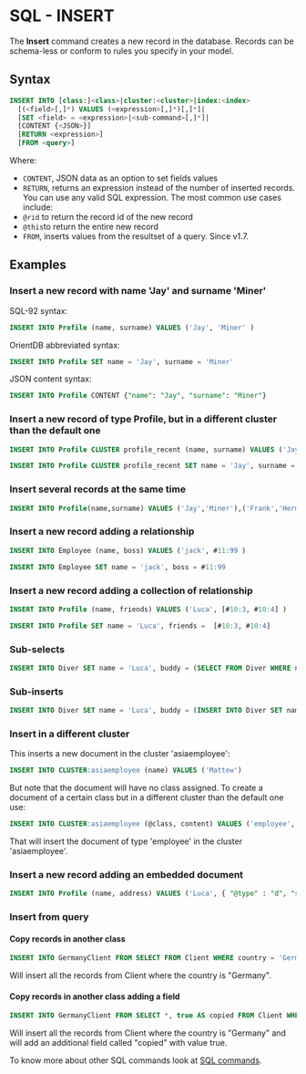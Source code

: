 # SQL - INSERT


The **Insert** command creates a new record in the database. Records can be schema-less or conform to rules you specify in your model.

## Syntax

```sql
INSERT INTO [class:]<class>|cluster:<cluster>|index:<index>
  [(<field>[,]*) VALUES (<expression>[,]*)[,]*]|
  [SET <field> = <expression>|<sub-command>[,]*]|
  [CONTENT {<JSON>}]
  [RETURN <expression>] 
  [FROM <query>]
```

Where:
- `CONTENT`, JSON data as an option to set fields values
- `RETURN`, returns an expression instead of the number of inserted records. You can use any valid SQL expression. The most common use cases include:
 - `@rid` to return the record id of the new record
 - `@this`to return the entire new record
- `FROM`, inserts values from the resultset of a query. Since v1.7.

## Examples

### Insert a new record with name 'Jay' and surname 'Miner'

SQL-92 syntax:
```sql
INSERT INTO Profile (name, surname) VALUES ('Jay', 'Miner' )
```

OrientDB abbreviated syntax:
```sql
INSERT INTO Profile SET name = 'Jay', surname = 'Miner'
```

JSON content syntax:
```sql
INSERT INTO Profile CONTENT {"name": "Jay", "surname": "Miner"}
```

### Insert a new record of type Profile, but in a different cluster than the default one

```sql
INSERT INTO Profile CLUSTER profile_recent (name, surname) VALUES ('Jay', 'Miner' )
```

```sql
INSERT INTO Profile CLUSTER profile_recent SET name = 'Jay', surname = 'Miner'
```

### Insert several records at the same time

```sql
INSERT INTO Profile(name,surname) VALUES ('Jay','Miner'),('Frank','Hermier'),('Emily','Saut')
```

### Insert a new record adding a relationship

```sql
INSERT INTO Employee (name, boss) VALUES ('jack', #11:99 )
```

```sql
INSERT INTO Employee SET name = 'jack', boss = #11:99
```


### Insert a new record adding a collection of relationship

```sql
INSERT INTO Profile (name, friends) VALUES ('Luca', [#10:3, #10:4] )
```

```sql
INSERT INTO Profile SET name = 'Luca', friends =  [#10:3, #10:4]
```

### Sub-selects

```sql
INSERT INTO Diver SET name = 'Luca', buddy = (SELECT FROM Diver WHERE name = 'Marko')
```

### Sub-inserts

```sql
INSERT INTO Diver SET name = 'Luca', buddy = (INSERT INTO Diver SET name = 'Marko')
```

### Insert in a different cluster

This inserts a new document in the cluster 'asiaemployee':
```sql
INSERT INTO CLUSTER:asiaemployee (name) VALUES ('Mattew')
```

But note that the document will have no class assigned. To create a document of a certain class but in a different cluster than the default one use:

```sql
INSERT INTO CLUSTER:asiaemployee (@class, content) VALUES ('employee', 'Mattew')
```

That will insert the document of type 'employee' in the cluster 'asiaemployee'.

### Insert a new record adding an embedded document

```sql
INSERT INTO Profile (name, address) VALUES ('Luca', { "@type" : "d", "street" : "Melrose Avenue", "@version" : 0 } )
```

### Insert from query

#### Copy records in another class
```sql
INSERT INTO GermanyClient FROM SELECT FROM Client WHERE country = 'Germany'
```

Will insert all the records from Client where the country is "Germany".

#### Copy records in another class adding a field
```sql
INSERT INTO GermanyClient FROM SELECT *, true AS copied FROM Client WHERE country = 'Germany'
```

Will insert all the records from Client where the country is "Germany" and will add an additional field called "copied" with value true.


To know more about other SQL commands look at [SQL commands](SQL.md).


